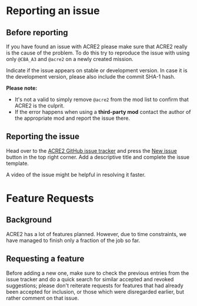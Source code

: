 # Reporting an issue

## Before reporting

If you have found an issue with ACRE2 please make sure that ACRE2 really is the cause of the problem. To do this try to reproduce the issue with using only `@CBA_A3` and `@acre2` on a newly created mission.

Indicate if the issue appears on stable or development version. In case it is the development version, please also include the commit SHA-1 hash.

**Please note:**
- It's not a valid to simply remove <code>@acre2</code> from the mod list to confirm that ACRE2 is the culprit.
- If the error happens when using a <b>third-party mod</b> contact the author of the appropriate mod and report the issue there.

## Reporting the issue

Head over to the [ACRE2 GitHub issue tracker](https://github.com/IDI-Systems/acre2/issues) and press the [New issue](https://github.com/IDI-Systems/acre2/issues/new) button in the top right corner. Add a descriptive title and complete the issue template.

A video of the issue might be helpful in resolving it faster.


# Feature Requests

## Background

ACRE2 has a lot of features planned. However, due to time constraints, we have managed to finish only a fraction of the job so far.

## Requesting a feature

Before adding a new one, make sure to check the previous entries from the issue tracker and do a quick search for similar accepted and revoked suggestions; please don't reiterate requests for features that had already been accepted for inclusion, or those which were disregarded earlier, but rather comment on that issue.
